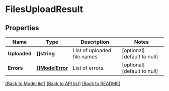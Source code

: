 # FilesUploadResult

## Properties

Name | Type | Description | Notes
------------ | ------------- | ------------- | -------------
**Uploaded** | **[]string** | List of uploaded file names | [optional] [default to null]
**Errors** | [**[]ModelError**](Error.md) | List of errors. | [optional] [default to null]

[[Back to Model list]](../README.md#documentation-for-models) [[Back to API list]](../README.md#documentation-for-api-endpoints) [[Back to README]](../README.md)
